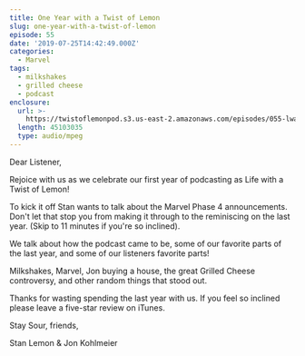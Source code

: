 ```yaml
---
title: One Year with a Twist of Lemon
slug: one-year-with-a-twist-of-lemon
episode: 55
date: '2019-07-25T14:42:49.000Z'
categories:
  - Marvel
tags:
  - milkshakes
  - grilled cheese
  - podcast
enclosure:
  url: >-
    https://twistoflemonpod.s3.us-east-2.amazonaws.com/episodes/055-lwatol-20190725.mp3
  length: 45103035
  type: audio/mpeg
---
```


Dear Listener,

Rejoice with us as we celebrate our first year of podcasting as Life with a Twist of Lemon!

To kick it off Stan wants to talk about the Marvel Phase 4 announcements. Don't let that stop you from making it through to the reminiscing on the last year. (Skip to 11 minutes if you're so inclined).

We talk about how the podcast came to be, some of our favorite parts of the last year, and some of our listeners favorite parts!

Milkshakes, Marvel, Jon buying a house, the great Grilled Cheese controversy, and other random things that stood out.

Thanks for wasting spending the last year with us. If you feel so inclined please leave a five-star review on iTunes.

Stay Sour, friends,

Stan Lemon & Jon Kohlmeier

